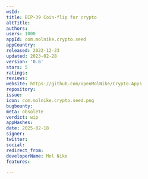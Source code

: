 ```yaml
---
wsId: 
title: BIP-39 Coin-flip for crypto
altTitle: 
authors: 
users: 1000
appId: com.molnike.crypto.seed
appCountry: 
released: 2022-12-23
updated: 2023-02-28
version: '0.6'
stars: 5
ratings: 
reviews: 
website: https://github.com/openMolNike/Crypto-Apps
repository: 
issue: 
icon: com.molnike.crypto.seed.png
bugbounty: 
meta: obsolete
verdict: wip
appHashes: 
date: 2025-02-18
signer: 
twitter: 
social: 
redirect_from: 
developerName: Mol Nike
features: 

---
```


